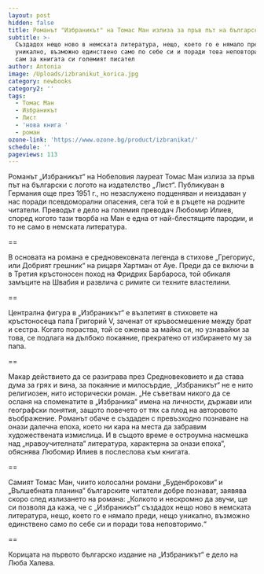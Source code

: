 ```yaml
---
layout: post
hidden: false
title: Романът "Избраникът" на Томас Ман излиза за пръв път на български
subtitle: >-
  Създадох нещо ново в немската литература, нещо, което го е нямало преди, нещо
  уникално, възможно единствено само по себе си и поради това неповторимо, казва
  сам за книгата си големият писател
author: Antonia
image: /Uploads/izbranikut_korica.jpg
category: newbooks
category2: ''
tags:
  - Томас Ман
  - Избраникът
  - Лист
  - 'нова книга '
  - роман
ozone-link: 'https://www.ozone.bg/product/izbranikat/'
schedule: ''
pageviews: 113
---
```

Романът „Избраникът“ на Нобеловия лауреат Томас Ман излиза за пръв път на български с логото на издателство „Лист“. Публикуван в Германия още през 1951 г., но незаслужено подценяван и неиздаван у нас поради псевдоморални опасения, сега той е в ръцете на родните читатели. Преводът е дело на големия преводач Любомир Илиев, според когото тази творба на Ман е една от най-блестящите пародии, и то не само в немската литература.

\==

В основата на романа е средновековната легенда в стихове „Грегориус, или Добрият грешник“ на рицаря Хартман от Ауе. Преди да се включи в в Третия кръстоносен поход на Фридрих Барбароса, той обикаля замъците на Швабия и развлича с римите си техните властелини.

\==

Централна фигура в „Избраникът“ е възпетият в стиховете на кръстоносеца папа Григорий V, заченат от кръвосмешение между брат и сестра. Когато пораства, той се оженва за майка си, но узнавайки за това, се подлага на дълбоко покаяние, прекратено от избирането му за папа.

\==

Макар действието да се разиграва през Средновековието и да става дума за грях и вина, за покаяние и милосърдие, „Избраникът“ не е нито религиозен, нито исторически роман. „Не съветвам никого да се осланя на споменатите в „Избраника“ имена на личности, държави или географски понятия, защото повечето от тях са плод на авторовото въображение. Романът обаче е създаден с превъзходно познаване на онази далечна епоха, което ни кара на места да забравим художествената измислица. И в същото време е остроумна насмешка над „нравоучителната“ литература, характерна за онази епоха“, обяснява Любомир Илиев в послеслова към книгата.

\==

Самият Томас Ман, чиито колосални романи „Буденброкови“ и „Вълшебната планина“ българските читатели добре познават, заявява скоро след излизането на романа: „Колкото и нескромно да звучи, ще си позволя да кажа, че с „Избраникът“ създадох нещо ново в немската литература, нещо, което го е нямало преди, нещо уникално, възможно единствено само по себе си и поради това неповторимо.“

\==

Корицата на първото българско издание на „Избраникът“ е дело на Люба Халева.